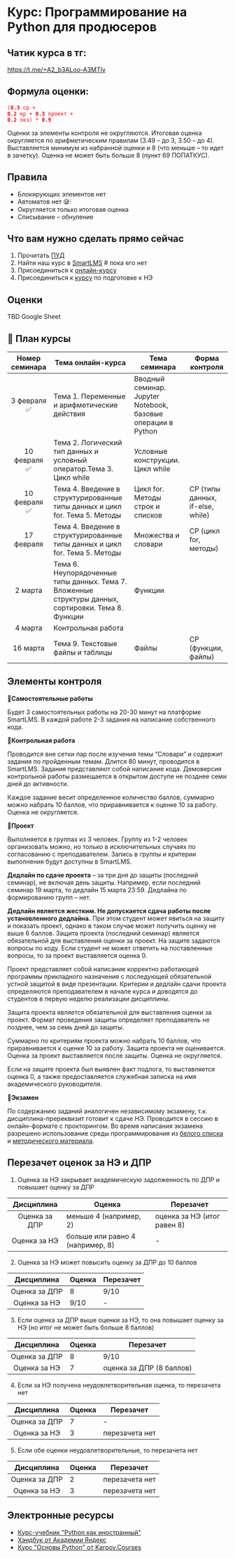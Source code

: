 # Курс: Программирование на Python для продюсеров

## Чатик курса в тг: 
https://t.me/+A2_b3ALoo-A3MTIy

## Формула оценки:

<code style="color : red">(**0.3** ср + **0.2** кр + **0.3** проект + **0.2** экз) * **0.9**</code>

Оценки за элементы контроля не округляются. Итоговая оценка округляется по арифметическим правилам (3.49 – до 3, 3.50 – до 4). Выставляется минимум из набранной оценки и 8 (что меньше – то идет в зачетку). Оценка не может быть больше 8 (пункт 69 ПОПАТКУС).

## Правила
- Блокирующих элементов нет
- Автоматов нет 😪🕯
- Округляется только итоговая оценка 
- Списывание – обнуление

## Что вам нужно сделать прямо сейчас

1. Прочитать [ПУД](https://www.hse.ru/edu/courses/839669473)
2. Найти наш курс в [SmartLMS](https://edu.hse.ru/auth/oidc/) # пока его нет
3. Присоединиться к [онлайн-курсу](https://edu.hse.ru/course/view.php?id=136231)
4. Присоединиться к [курсу](https://edu.hse.ru/course/view.php?id=175586) по подготовке к НЭ

## Оценки

TBD Google Sheet

## 📝 План курсы

|Номер семинара|Тема онлайн-курса|Тема семинара|Форма контроля|
| :----: | -|-|-|
| 3 февраля ✅ | Тема 1. Переменные и арифметические действия| Вводный семинар. Jupyter Notebook, базовые операции в Python||
| 10 февраля ✅ | Тема 2. Логический тип данных и условный оператор.Тема 3. Цикл while| Условные конструкции. Цикл while||
| 10 февраля ✅ | Тема 4. Введение в структурированные типы данных и цикл for. Тема 5. Методы| Цикл for. Методы строк и списков|СР (типы данных, if-else, while)|
| 17 февраля| Тема 4. Введение в структурированные типы данных и цикл for. Тема 5. Методы| Множества и словари|СР (цикл for, методы)|
| 2 марта| Тема 6. Неупорядоченные типы данных. Тема 7. Вложенные структуры данных, сортировки. Тема 8. Функции| Функции||
| 4 марта| Контрольная работа| ||
| 16 марта| Тема 9. Текстовые файлы и таблицы| Файлы|СР (функции, файлы)|

## Элементы  контроля

**📍Самостоятельные работы**

Будет 3 самостоятельных работы на 20-30 минут на платформе SmartLMS. В каждой работе 2-3 задания на написание собственного кода.

**📍Контрольная работа**

Проводится вне сетки пар после изучения темы “Словари” и содержит задания по пройденным темам. Длится 80 минут, проводится в SmartLMS. Задания представляют собой написание кода. Демоверсия контрольной работы размещается в открытом доступе не позднее семи дней до активности.

Каждое задание весит определенное количество баллов, суммарно можно набрать 10 баллов, что приравнивается к оценке 10 за работу. Оценка не округляется.

**📍Проект**

Выполняется в группах из 3 человек. Группу из 1-2 человек организовать можно, но только в исключительных случаях по согласованию с преподавателем. Запись в группы и критерии выполнения будут доступны в SmartLMS. 

**Дедлайн по сдаче проекта** – за три дня до защиты (последний семинар), не включая день защиты. Например, если последний семинар  19 марта, то  дедлайн 15 марта 23:59. Дедлайна по формированию групп – нет.

**Дедлайн является жестким. Не допускается сдача работы после установленного дедлайна.** При этом студент может явиться на защиту и показать проект, однако в таком случае может получить оценку не выше 6 баллов. Защита проекта (последний семинар) является обязательной для выставления оценки за проект. На защите задаются вопросы по коду. Если студент не может ответить на поставленные вопросы, то за проект выставляется оценка 0.

Проект представляет собой написание корректно работающей программы прикладного назначения с последующей обязательной устной защитой в виде презентации. Критерии и дедлайн сдачи проекта определяются преподавателем в начале курса и доводятся до студентов в первую неделю реализации дисциплины.

Защита проекта является обязательной для выставления оценки за проект. Формат проведения защиты определяет преподаватель не позднее, чем за семь дней до защиты.

Суммарно по критериям проекта можно набрать 10 баллов, что приравнивается к оценке 10 за работу. Защита проекта не оценивается. Оценка за проект выставляется после защиты. Оценка не округляется. 

Если на защите проекта был выявлен факт подлога, то выставляется оценка 0, а также предоставляется служебная записка на имя академического руководителя.

**📍Экзамен**

По содержанию заданий аналогичен независимому экзамену, т.к. дисциплина-пререквизит готовит к сдаче НЭ. Проводится в сессию в онлайн-формате с прокторингом.
Во время написания экзамена разрешено использование среды программирования из [белого списка](https://sphenoid-aluminum-1ba.notion.site/2c05955636ca42b0b65b798286992e5e) и [методического материала](https://edu.hse.ru/pluginfile.php/2234709/mod_quiz/intro/INTERM_CheatSheetPython.html).

## Перезачет оценок за НЭ и ДПР

1. Оценка за НЭ закрывает академическую задолженность по ДПР и повышает оценку за ДПР

|Дисциплина|Оценка|Перезачет|
| :----: | -|-|
| Оценка за ДПР| меньше 4 (например, 2)| оценка за НЭ (итог равен 8)|
| Оценка за НЭ| больше или равно 4 (например, 8)| -|

2. Оценка за НЭ может повысить оценку за ДПР до 10 баллов

|Дисциплина|Оценка|Перезачет|
| :----: | -|-|
| Оценка за ДПР| 8| 9/10|
| Оценка за НЭ| 9/10| -|

3. Если оценка за ДПР выше оценки за НЭ, то она повышает оценку за НЭ (но итог не может быть больше 8 баллов)

|Дисциплина|Оценка|Перезачет|
| :----: | -|-|
| Оценка за ДПР| 8| 9/10|
| Оценка за НЭ| 7| оценка за ДПР (8 баллов)|

4. Если за НЭ получена неудовлетворительная оценка, то перезачета нет

|Дисциплина|Оценка|Перезачет|
| :----: | -|-|
| Оценка за ДПР| 7| -|
| Оценка за НЭ| 3| перезачета нет|

5. Если обе оценки неудовлетворительные, то перезачета нет

|Дисциплина|Оценка|Перезачет|
| :----: | -|-|
| Оценка за ДПР| 2| перезачета нет|
| Оценка за НЭ| 3| перезачета нет|


## Электронные ресурсы

- [Курс-учебник "Python как иностранный"](https://edu.hse.ru/course/view.php?id=133389)
- [Хэндбук от Академии Яндекс](https://academy.yandex.ru/handbook/python)
- [Курс "Основы Python" от Karpov.Courses](https://karpov.courses/pythonzero)

